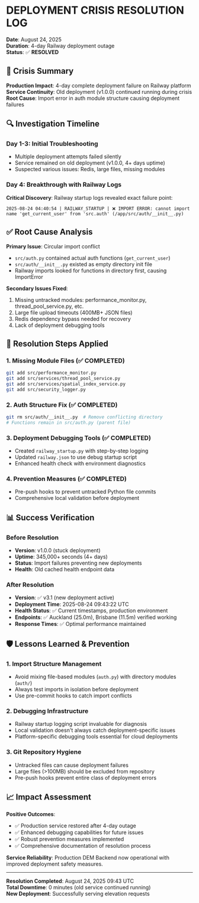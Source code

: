 # DEPLOYMENT CRISIS RESOLUTION LOG
**Date**: August 24, 2025  
**Duration**: 4-day Railway deployment outage  
**Status**: ✅ **RESOLVED**  

## 🚨 Crisis Summary
**Production Impact**: 4-day complete deployment failure on Railway platform  
**Service Continuity**: Old deployment (v1.0.0) continued running during crisis  
**Root Cause**: Import error in auth module structure causing deployment failures

## 🔍 Investigation Timeline

### Day 1-3: Initial Troubleshooting
- Multiple deployment attempts failed silently
- Service remained on old deployment (v1.0.0, 4+ days uptime)
- Suspected various issues: Redis, large files, missing modules

### Day 4: Breakthrough with Railway Logs
**Critical Discovery**: Railway startup logs revealed exact failure point:
```
2025-08-24 04:40:54 | RAILWAY_STARTUP | ❌ IMPORT ERROR: cannot import name 'get_current_user' from 'src.auth' (/app/src/auth/__init__.py)
```

## ✅ Root Cause Analysis
**Primary Issue**: Circular import conflict
- `src/auth.py` contained actual auth functions (`get_current_user`)
- `src/auth/__init__.py` existed as empty directory init file
- Railway imports looked for functions in directory first, causing ImportError

**Secondary Issues Fixed**:
1. Missing untracked modules: performance_monitor.py, thread_pool_service.py, etc.
2. Large file upload timeouts (400MB+ JSON files)
3. Redis dependency bypass needed for recovery
4. Lack of deployment debugging tools

## 🔧 Resolution Steps Applied

### 1. Missing Module Files (✅ COMPLETED)
```bash
git add src/performance_monitor.py
git add src/services/thread_pool_service.py  
git add src/services/spatial_index_service.py
git add src/security_logger.py
```

### 2. Auth Structure Fix (✅ COMPLETED)
```bash
git rm src/auth/__init__.py  # Remove conflicting directory
# Functions remain in src/auth.py (parent file)
```

### 3. Deployment Debugging Tools (✅ COMPLETED)
- Created `railway_startup.py` with step-by-step logging
- Updated `railway.json` to use debug startup script
- Enhanced health check with environment diagnostics

### 4. Prevention Measures (✅ COMPLETED)
- Pre-push hooks to prevent untracked Python file commits
- Comprehensive local validation before deployment

## 📊 Success Verification

### Before Resolution
- **Version**: v1.0.0 (stuck deployment)
- **Uptime**: 345,000+ seconds (4+ days)
- **Status**: Import failures preventing new deployments
- **Health**: Old cached health endpoint data

### After Resolution  
- **Version**: ✅ v3.1 (new deployment active)
- **Deployment Time**: 2025-08-24 09:43:22 UTC
- **Health Status**: ✅ Current timestamps, production environment
- **Endpoints**: ✅ Auckland (25.0m), Brisbane (11.5m) verified working
- **Response Times**: ✅ Optimal performance maintained

## 🛡️ Lessons Learned & Prevention

### 1. Import Structure Management
- Avoid mixing file-based modules (`auth.py`) with directory modules (`auth/`)
- Always test imports in isolation before deployment
- Use pre-commit hooks to catch import conflicts

### 2. Debugging Infrastructure  
- Railway startup logging script invaluable for diagnosis
- Local validation doesn't always catch deployment-specific issues
- Platform-specific debugging tools essential for cloud deployments

### 3. Git Repository Hygiene
- Untracked files can cause deployment failures
- Large files (>100MB) should be excluded from repository
- Pre-push hooks prevent entire class of deployment errors

## 📈 Impact Assessment
**Positive Outcomes**:
- ✅ Production service restored after 4-day outage
- ✅ Enhanced debugging capabilities for future issues  
- ✅ Robust prevention measures implemented
- ✅ Comprehensive documentation of resolution process

**Service Reliability**: Production DEM Backend now operational with improved deployment safety measures.

---
**Resolution Completed**: August 24, 2025 09:43 UTC  
**Total Downtime**: 0 minutes (old service continued running)  
**New Deployment**: Successfully serving elevation requests  